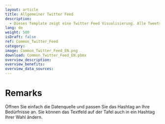 ```yaml
---
layout: article
title: Allgemeiner Twitter Feed
description: 
  - Dieses Template zeigt eine Twitter Feed Visualisierung. Alle Tweets werden durch eine List-View angezeigt.
lang: de
weight: 500
isDraft: false
ref: Common_Twitter_Feed
category:
image: Common_Twitter_Feed_EN.png
download: Common_Twitter_Feed_EN.pbmx
overview_description:
overview_benefits:
overview_data_sources:
---
```

# Remarks
Öffnen Sie einfach die Datenquelle und passen Sie das Hashtag an Ihre Bedürfnisse an. Sie können das Textfeld auf der Tafel auch in ein Hashtag Ihrer Wahl ändern.
